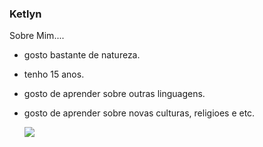 ### Ketlyn
Sobre Mim....
* gosto bastante de natureza.
* tenho 15 anos.
* gosto de aprender sobre outras linguagens.
* gosto de aprender sobre novas culturas, religioes e etc.

  ![](https://media4.giphy.com/media/Y2iqFF4t0Qdzi/200w.gif?cid=6c09b952ncsw4dx2d88yey00sbvlt3xwvy26oqag4hi2rsos&ep=v1_gifs_search&rid=200w.gif&ct=g)
